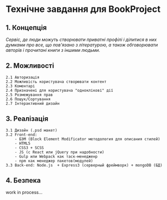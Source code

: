 # Технічне завдання для BookProject

## 1. Концепція

*Сервіс, де люди можуть створювати приватні профілі і ділитися в них думками про все, що пов'язано з літературою, а також обговорювати авторів і прочитані книги з іншими людьми.*

## 2. Можливості

    2.1 Авторизація
    2.2 Можливість користувача створювати контент
    2.3 Коментарі
    2.4 Призначені для користувача "одноклікові" дії
    2.5 Розмежування прав
    2.6 Пошук/Сортування
    2.7 Інтерактивний дизайн

    
## 3. Реалізація

    3.1 Дизайн (.psd макет)
    3.2 Front-end:
        - БЭМ (Block Element Modificator методология для описания стилей)
        - HTML5
        - CSS3 + SCSS
        - JS (с React или jQuery при надобности)
        - Gulp или Webpack как таск-менедженр
        - npm как менеджер пакетов(модулей)
    3.3 Back-end: Node.js  + Express3 (серверный фреймворк) + mongoDB (БД)


## 4. Безпека 
work in process…

